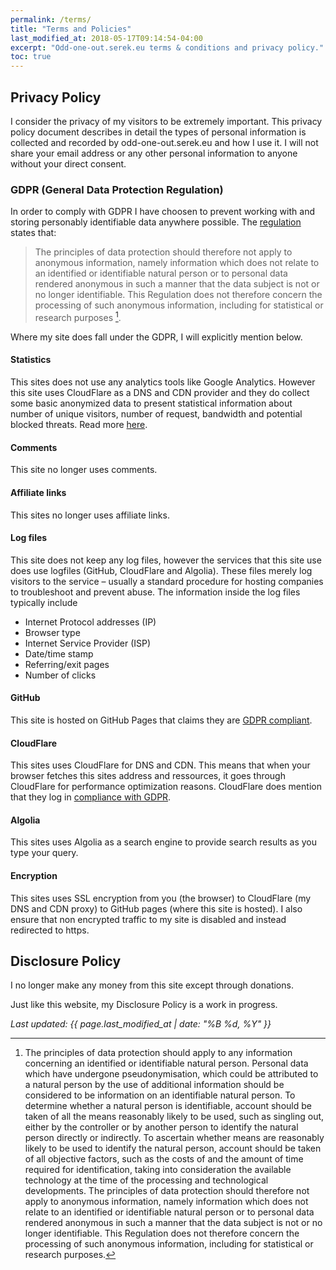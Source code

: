 ```yaml
---
permalink: /terms/
title: "Terms and Policies"
last_modified_at: 2018-05-17T09:14:54-04:00
excerpt: "Odd-one-out.serek.eu terms & conditions and privacy policy."
toc: true
---
```


## Privacy Policy

I consider the privacy of my visitors to be extremely important. This privacy policy document describes in detail the types of personal information is collected and recorded by odd-one-out.serek.eu and how I use it. I will not share your email address or any other personal information to anyone without your direct consent.

### GDPR (General Data Protection Regulation)
In order to comply with GDPR I have choosen to prevent working with and storing personably identifiable data anywhere possible. The [regulation](https://eur-lex.europa.eu/legal-content/EN/TXT/?uri=CELEX:32016R0679) states that:

> The principles of data protection should therefore not apply to anonymous information, namely information which does not relate to an identified or identifiable natural person or to personal data rendered anonymous in such a manner that the data subject is not or no longer identifiable. This Regulation does not therefore concern the processing of such anonymous information, including for statistical or research purposes [^1].

Where my site does fall under the GDPR, I will explicitly mention below.

#### Statistics
This sites does not use any analytics tools like Google Analytics. However this site uses CloudFlare as a DNS and CDN provider and they do collect some basic anonymized data to present statistical information about number of unique visitors, number of request, bandwidth and potential blocked threats. Read more [here](https://www.cloudflare.com/analytics/).

#### Comments
This site no longer uses comments.

#### Affiliate links
This sites no longer uses affiliate links.

#### Log files
This site does not keep any log files, however the services that this site use does use logfiles (GitHub, CloudFlare and Algolia). These files merely log visitors to the service – usually a standard procedure for hosting companies to troubleshoot and prevent abuse. The information inside the log files typically include

* Internet Protocol addresses (IP)
* Browser type
* Internet Service Provider (ISP)
* Date/time stamp
* Referring/exit pages
* Number of clicks

#### GitHub
This site is hosted on GitHub Pages that claims they are [GDPR compliant](https://blog.github.com/2018-04-19-updates-to-our-privacy-statement-and-terms-of-service/).

#### CloudFlare
This sites uses CloudFlare for DNS and CDN. This means that when your browser fetches this sites address and ressources, it goes through CloudFlare for performance optimization reasons. CloudFlare does mention that they log in [compliance with GDPR](https://www.cloudflare.com/gdpr/introduction/).

#### Algolia
This sites uses Algolia as a search engine to provide search results as you type your query.

#### Encryption
This sites uses SSL encryption from you (the browser) to CloudFlare (my DNS and CDN proxy) to GitHub pages (where this site is hosted). I also ensure that non encrypted traffic to my site is disabled and instead redirected to https.


## Disclosure Policy

I no longer make any money from this site except through donations.

Just like this website, my Disclosure Policy is a work in progress.

*Last updated: {{ page.last_modified_at | date: "%B %d, %Y" }}*

[^1]: The principles of data protection should apply to any information concerning an identified or identifiable natural person. Personal data which have undergone pseudonymisation, which could be attributed to a natural person by the use of additional information should be considered to be information on an identifiable natural person. To determine whether a natural person is identifiable, account should be taken of all the means reasonably likely to be used, such as singling out, either by the controller or by another person to identify the natural person directly or indirectly. To ascertain whether means are reasonably likely to be used to identify the natural person, account should be taken of all objective factors, such as the costs of and the amount of time required for identification, taking into consideration the available technology at the time of the processing and technological developments. The principles of data protection should therefore not apply to anonymous information, namely information which does not relate to an identified or identifiable natural person or to personal data rendered anonymous in such a manner that the data subject is not or no longer identifiable. This Regulation does not therefore concern the processing of such anonymous information, including for statistical or research purposes.
